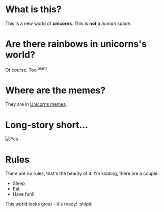 # What is this?

This is a new world of **unicorns**. This is **not** a _human_ space.

# Are there rainbows in unicorns's world?

Of course. Too <sup>many</sup>. 

# Where are the memes?
They are in [Unicorns memes](https://cheezburger.com/3443205/unicorn-memes-that-will-make-you-lol).

# Long-story short...
![Yes](https://i.pinimg.com/736x/b1/99/b2/b199b2de425ee1b9c80b55e4b08f754d.jpg)

# Rules
There are no rules, that's the beauty of it. I'm kidding, there are a couple:

* Sleep
* Eat
* Have fun!!

This world looks great - it's ready! :shipit:

